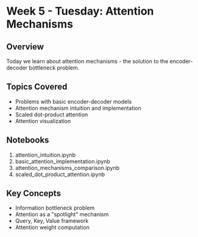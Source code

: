 # Week 5 - Tuesday: Attention Mechanisms

## Overview

Today we learn about attention mechanisms - the solution to the encoder-decoder bottleneck problem.

## Topics Covered

- Problems with basic encoder-decoder models
- Attention mechanism intuition and implementation
- Scaled dot-product attention
- Attention visualization

## Notebooks

1. attention_intuition.ipynb
2. basic_attention_implementation.ipynb
3. attention_mechanisms_comparison.ipynb
4. scaled_dot_product_attention.ipynb

## Key Concepts

- Information bottleneck problem
- Attention as a "spotlight" mechanism
- Query, Key, Value framework
- Attention weight computation
